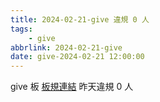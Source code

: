```yaml
---
title: 2024-02-21-give 違規 0 人
tags:
    - give
abbrlink: 2024-02-21-give
date: give-2024-02-21 12:00:00
---
```

give 板 [板規連結](https://www.ptt.cc/bbs/give/M.1612495900.A.C32.html)
昨天違規 0 人
